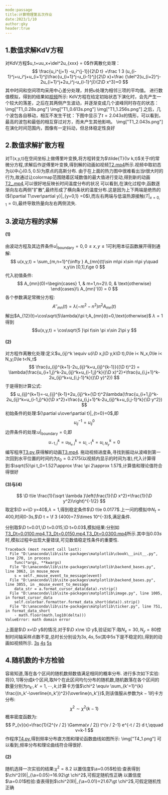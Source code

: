 ```yaml
---
mode:passage
title:计算物理第五次作业
date:2023/1/10
author:gky
header:true
---
```

## 1.数值求解KdV方程
对KdV方程$u_t+uu_x+\del^2u_{xxx} = 0$作离散化处理：
$$
\frac{u_i^{j+1} -u_i^{j-1}}{2\D t} +\frac 1 3 (u_{i-1}^j+u_i^j+u_{i+1}^j)\frac{u_{i+1}^j-u_{i-1}^j}{2\D x}+\frac {\del^2(u_{i+2}^j-2u_{i+1}^j+2u_i^j-u_{i-1}^j)}{2\D x^3}=0
$$
其中时间和空间项均采用中心差分处理，并把$u$处理为相邻三项的平均值。
进行数值模拟，得到的结果如[视频](T1_delta=0.042,dt=0.001,nx=100.mp4)所示:
KdV方程在给定初始状态下演化时，会先产生一个较大的落差，之后在其两侧产生波动，并逐渐变成几个波峰同时存在的状态：
\img["T1_0.28s.png"]
\img["T1_0.613s.png"]
\img["T1_1.256s.png"]
之后，几个波包各自移动，相互不发生干扰：下图中显示了$t=2.043s$的情形，可以看到，最高的波包和最低的相互穿过对方，而未产生其他影响。
\img["T1_2.043s.png"]
在演化时间范围内，图像有一定抖动，但总体稳定性良好
## 2.数值求解扩散方程

对T(x,y,t)在空间坐标上做傅里叶变换,将方程转变为$\tilde{T}(\v k,t)$关于$t$的常微分方程,求解后作逆傅里叶变换,得到解的动画如视频[T2.mp4](./T2.mp4)所示.视频中取初态为以中心$(0.5,0.5)$为原点的高斯分布.
由于在上面的热力图中很难看出当t很大时的行为,故通过让colormap范围随着区域数值的最大值进行变动,得到新的动画[T2_.mp4](T2_.mp4),可以很好地反映长时间温度分布的状况
可以看到,在演化过程中,函数逐渐向左右两侧"扩散",最终形成了横向条状的温度分布.这是因为上下两端是绝热的(${\partial T\over\partial y}|_{y=0,1} =0$),而左右两端与低温热源接触($T|_{x=0,1}=0$),最终导致热量向左右两侧流失.

## 3.波动方程的求解
#### (1)
由波动方程及其边界条件$u|_{\text{boundary}}=0,0\le x,y\le 1$可利用本征函数展开得到通解:
$$
u(x,y,t) = \sum_{m,n=1}^{\infty } A_{mn}(t)\sin m\pi x\sin n\pi y\quad x,y\in [0,1],t\ge 0
$$
代入初值条件:
$$
A_{mn}(0)=\begin{cases}
1, & m=1,n=2\\
0, & \text{otherwise}
\end{cases}\\
A_{mn}'(0) = 0
$$
各个参数满足常微分方程:
$$
A''_{mn}(t)= \lambda (-m^2-n^2)\pi^2 A_{mn}(t)
$$
解出$A_{12}(t)=\cos\sqrt{5\lambda}\pi t;A_{mn}(t)=0,\text{otherwise}$
$\lambda = 1$得到
$$u(x,y,t) = \cos\sqrt{5 }\pi t\sin \pi x\sin 2\pi y
$$
#### (2)
对方程作离散化处理:定义$u_{ij}^k \equiv u(i\D x,j\D y,k\D t),0\le i< N_x,0\le i< N_y,0\le t<N_t$
$$
\frac{u_{ij}^{k+1}-2u_{ij}^k+u_{ij}^{k-1}}{(\D t)^2} = \lambda(\frac{u_{i+1,j}^k-2u_{ij}^k+u_{i-1,j}^k}{(\D x)^2}+\frac{u_{i,j+1}^k-2u_{ij}^k+u_{i,j-1}^k}{(\D y)^2})
$$
于是得到计算公式:
$$
u_{ij}^{k+1}=-u_{ij}^{k-1}+2u_{ij}^k+(\D t)^2\lambda(\frac{u_{i+1,j}^k-2u_{ij}^k+u_{i-1,j}^k}{\D x^2}+\frac{u_{i,j+1}^k-2u_{ij}^k+u_{i,j-1}^k}{\D y^2})
$$
初始条件的处理:${\partial u\over\partial t}|_{t=0}=0$,即
$$
u_{ij}^{-1}=u_{ij}^0
$$
边界条件的处理:$u|_{\text{boundary}}=0$,即
$$
u_{-1,j}^k =u_{N_x,j}^k= u_{i,-1}^k=u_{i,N_y}^k=0
$$
编写程序[T3.py](T3.py),获得解的动画[T3.mp4](./T3.mp4).
拖动视频进度条,寻找到振动从波峰到第一次回到水平位置的时间约为$t_0=0.2175$(以视频内显示的时间为准),代入计算得到:$\sqrt{5}\pi t_0=1.527\approx \frac \pi 2\approx 1.57$,计算值和理论值符合得很好
#### (3)与(4)
$$
\D t\le \frac{1}{\sqrt \lambda }\left(\frac{1}{\D x^2}+\frac{1}{\D y^2}\right)^{-1/2}
$$
取定$\D x=\D y=40$,$\lambda = 1$,得到稳定条件$\D t\le 0.0177$.上一问的模拟中$N_t=400$,时间0-3s,$\D t = \f 3 {400}=7.5\times 10^{-3}$,满足条件.

分别取$\D t=0.01,\D t=0.015,\D t=0.03$,模拟结果:分别如[T3_Dt=0.0100.mp4](./T3_Dt%3D0.0100.mp4),[T3_Dt=0.0150.mp4](./T3_Dt%3D0.0150.mp4),[T3_Dt=0.0300.mp4](./T3_Dt%3D0.0300.mp4)所示.其中当$0.03s$时,模拟过程中出现大量错误,可见数值稳定性条件的重要性.
```
Traceback (most recent call last):
  File "D:\anaconda\lib\site-packages\matplotlib\cbook\__init__.py", line 270, in process
    func(*args, **kwargs)
  File "D:\anaconda\lib\site-packages\matplotlib\backend_bases.py", line 3063, in mouse_move      
    s = self._mouse_event_to_message(event)      
  File "D:\anaconda\lib\site-packages\matplotlib\backend_bases.py", line 3055, in _mouse_event_to_message
    data_str = a.format_cursor_data(data).rstrip()
  File "D:\anaconda\lib\site-packages\matplotlib\image.py", line 1005, in format_cursor_data      
    self.colorbar.formatter.format_data_short(data)).strip()
  File "D:\anaconda\lib\site-packages\matplotlib\ticker.py", line 751, in format_data_short       
    - math.floor(math.log10(delta)))
ValueError: math domain error
```
上面是$\D x=\D y$的情况.对于$\D x\ne \D y$,验证如下:取$N_x=30,N_y=80$控制时间轴采样点数不变,总时长分别设为$3s,4s,5s$(其中5s下是不稳定的),得到的动画如视频所示.
[3s](T3_Dt=0.0075,Dx=0.033,Dy=0.013,stable.mp4)
[4s](T3_Dt=0.0100,Dx=0.033,Dy=0.013,stable.mp4)
[5s](T3_Dt=0.0125,Dx=0.033,Dy=0.013,unstable.mp4)

## 4.随机数的卡方检验

容易知道,落在各个区间的随机数频数值满足相同的概率分布.
进行多次如下实验:将$[0,1]$等分成$k$个区间,取$N$个在此区间均匀分布的随机数,随机数落在各个区间的数量分别为$n_{k'},k'=1,\cdots,k$,计算卡方值$\chi^2 \equiv \sum_{k'=1}^{k} \frac{(n_k'-\overline{n_k'})^2}{\overline{n_k'}}$,则该值服从参数为$k-1$的卡方分布:
$$
\chi^2\sim\chi^2(k-1)
$$
概率密度函数为:
$$
P_{v}(x)=\frac{1}{2^{v / 2} \Gamma(v / 2)}  t^{v / 2-1} e^{-t / 2} d t,\qquad v=k-1
$$
作程序[T4.py](T4.py),得到频率分布直方图和理论函数曲线如图所示:
\img["T4_1.png"]
可以看到,频率分布和理论曲线符合得很好.
#### (2)
随机选择一次实验的结果:$\chi^2=8.2$
以置信度$\a=0.05$检验:查表得到$\chi^2(9)|_{\a=0.05}=16.92\gt \chi^2$,可假定随机性正确
以置信度$\a=0.01$检验:查表得到$\chi^2(9)|_{\a=0.01}=21.67\gt \chi^2$,可假定随机性正确